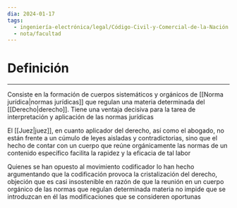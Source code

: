 ```yaml
---
dia: 2024-01-17
tags:
  - ingeniería-electrónica/legal/Código-Civil-y-Comercial-de-la-Nación
  - nota/facultad
---
```

# Definición
---
Consiste en la formación de cuerpos sistemáticos y orgánicos de [[Norma jurídica|normas jurídicas]] que regulan una materia determinada del [[Derecho|derecho]]. Tiene una ventaja decisiva para la tarea de interpretación y aplicación de las normas jurídicas

El [[Juez|juez]], en cuanto aplicador del derecho, así como el abogado, no están frente a un cúmulo de leyes aisladas y contradictorias, sino que el hecho de contar con un cuerpo que reúne orgánicamente las normas de un contenido específico facilita la rapidez y la eficacia de tal labor

Quienes se han opuesto al movimiento codificador lo han hecho argumentando que la codificación provoca la cristalización del derecho, objeción que es casi insostenible en razón de que la reunión en un cuerpo orgánico de las normas que regulan determinada materia no impide que se introduzcan en él las modificaciones que se consideren oportunas